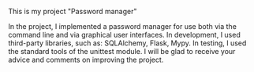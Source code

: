 This is my project "Password manager"

In the project, I implemented a password manager 
for use both via the command line and via graphical 
user interfaces. In development, I used third-party libraries, 
such as: SQLAlchemy, Flask, Mypy. 
In testing, I used the standard tools of the unittest module. 
I will be glad to receive your advice and comments on improving the project.